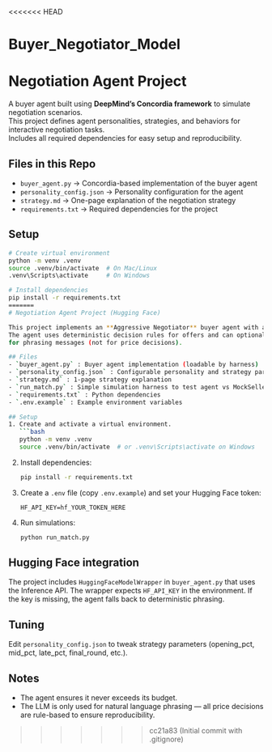 <<<<<<< HEAD
# Buyer_Negotiator_Model
# Negotiation Agent Project

A buyer agent built using **DeepMind’s Concordia framework** to simulate negotiation scenarios.  
This project defines agent personalities, strategies, and behaviors for interactive negotiation tasks.  
Includes all required dependencies for easy setup and reproducibility.

## Files in this Repo
- `buyer_agent.py` → Concordia-based implementation of the buyer agent  
- `personality_config.json` → Personality configuration for the agent  
- `strategy.md` → One-page explanation of the negotiation strategy  
- `requirements.txt` → Required dependencies for the project  

## Setup
```bash
# Create virtual environment
python -m venv .venv
source .venv/bin/activate  # On Mac/Linux
.venv\Scripts\activate     # On Windows

# Install dependencies
pip install -r requirements.txt
=======
# Negotiation Agent Project (Hugging Face)

This project implements an **Aggressive Negotiator** buyer agent with a configurable personality.
The agent uses deterministic decision rules for offers and can optionally use a Hugging Face model
for phrasing messages (not for price decisions).

## Files
- `buyer_agent.py` : Buyer agent implementation (loadable by harness)
- `personality_config.json` : Configurable personality and strategy params
- `strategy.md` : 1-page strategy explanation
- `run_match.py` : Simple simulation harness to test agent vs MockSeller
- `requirements.txt` : Python dependencies
- `.env.example` : Example environment variables

## Setup
1. Create and activate a virtual environment.
   ```bash
   python -m venv .venv
   source .venv/bin/activate  # or .venv\Scripts\activate on Windows
   ```
2. Install dependencies:
   ```bash
   pip install -r requirements.txt
   ```
3. Create a `.env` file (copy `.env.example`) and set your Hugging Face token:
   ```
   HF_API_KEY=hf_YOUR_TOKEN_HERE
   ```
4. Run simulations:
   ```bash
   python run_match.py
   ```

## Hugging Face integration
The project includes `HuggingFaceModelWrapper` in `buyer_agent.py` that uses the Inference API.
The wrapper expects `HF_API_KEY` in the environment. If the key is missing, the agent falls back to deterministic phrasing.

## Tuning
Edit `personality_config.json` to tweak strategy parameters (opening_pct, mid_pct, late_pct, final_round, etc.).

## Notes
- The agent ensures it never exceeds its budget.
- The LLM is only used for natural language phrasing — all price decisions are rule-based to ensure reproducibility.
>>>>>>> cc21a83 (Initial commit with .gitignore)
